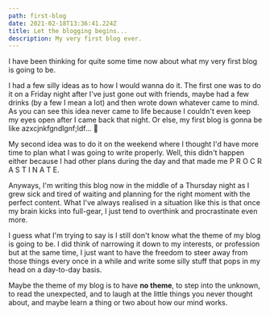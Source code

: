 ```yaml
---
path: first-blog
date: 2021-02-18T13:36:41.224Z
title: Let the blogging begins...
description: My very first blog ever.
---
```

I have been thinking for quite some time now about what my very first blog is going to be.

I had a few silly ideas as to how I would wanna do it. The first one was to do it on a Friday night after I've just gone out with friends, maybe had a few drinks (by a few I mean a lot) and then wrote down whatever came to mind. As you can see this idea never came to life because I couldn't even keep my eyes open after I came back that night. Or else, my first blog is gonna be like azxcjnkfgndlgnf;ldf... 🥴

My second idea was to do it on the weekend where I thought I'd have more time to plan what I was going to write properly. Well, this didn't happen either because I had other plans during the day and that made me P R O C R A S T I N A T E.

Anyways, I'm writing this blog now in the middle of a Thursday night as I grew sick and tired of waiting and planning for the right moment with the perfect content. What I've always realised in a situation like this is that once my brain kicks into full-gear, I just tend to overthink and procrastinate even more.

I guess what I'm trying to say is I still don't know what the theme of my blog is going to be. I did think of narrowing it down to my interests, or profession but at the same time, I just want to have the freedom to steer away from those things every once in a while and write some silly stuff that pops in my head on a day-to-day basis.

Maybe the theme of my blog is to have **no theme**, to step into the unknown, to read the unexpected, and to laugh at the little things you never thought about, and maybe learn a thing or two about how our mind works.
